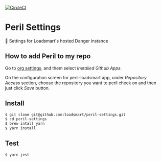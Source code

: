 [![CircleCI](https://circleci.com/gh/loadsmart/peril-settings.svg?style=svg)](https://circleci.com/gh/loadsmart/peril-settings)

# Peril Settings

🔧 Settings for Loadsmart's hosted Danger instance

## How to add Peril to my repo

Go to [org settings][org-settings], and them select _Installed Github
Apps_.

On the configuration screen for peril-loadsmart app, under _Repository
Access_ section, choose the repository you want to peril check on and
then just click _Save_ button.

## Install

```bash
$ git clone git@github.com:loadsmart/peril-settings.git
$ cd peril-settings
$ brew intall yarn
$ yarn install
```

## Test
```bash
$ yarn jest
```

[org-settings]: https://github.com/organizations/loadsmart/settings/profile
